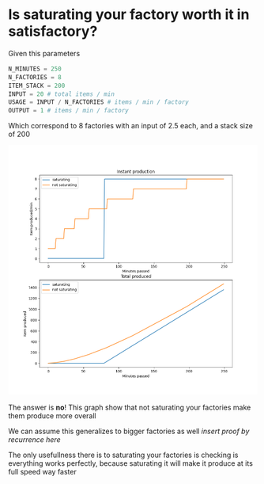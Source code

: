 # Is saturating your factory worth it in satisfactory?

Given this parameters

```python
N_MINUTES = 250
N_FACTORIES = 8
ITEM_STACK = 200
INPUT = 20 # total items / min
USAGE = INPUT / N_FACTORIES # items / min / factory
OUTPUT = 1 # items / min / factory
```

Which correspond to 8 factories with an input of 2.5 each, and a stack size of
200

![graph visualisation of production](./figure.png)

The answer is **no**! This graph show that not saturating your factories make
them produce more overall

We can assume this generalizes to bigger factories as well _insert proof by
recurrence here_

The only usefullness there is to saturating your factories is checking is
everything works perfectly, because saturating it will make it produce at its
full speed way faster
